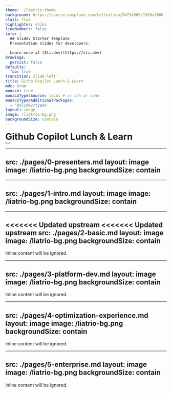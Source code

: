 ```yaml
---
theme: ./liatrio-theme
background: https://source.unsplash.com/collection/94734566/1920x1080
class: flex
highlighter: shiki
lineNumbers: false
info: |
  ## Slidev Starter Template
  Presentation slides for developers.

  Learn more at [Sli.dev](https://sli.dev)
drawings:
  persist: false
defaults:
  foo: true
transition: slide-left
title: Githb Copilot Lunch & Learn
mdc: true
monaco: true
monacoTypesSource: local # or cdn or none
monacoTypesAdditionalPackages:
  - '@slidev/types'
layout: image
image: /liatrio-bg.png
backgroundSize: contain
---
```


<div class="text-center" style="display: flex; align-items: center;">
  <span v-mark="{ at: 1, color: '#89df00'}">
    <h1 style="margin: auto;">Github Copilot Lunch & Learn</h1>
  </span>
</div>

<div class="abs-br m-6 flex gap-2">
  <button @click="$slidev.nav.openInEditor()" title="Open in Editor" class="text-xl slidev-icon-btn opacity-50 !border-none !hover:text-white">
    <carbon:edit />
  </button>
  <a href="https://github.com/liatrio/copilot-lunch-and-learn" target="_blank" alt="GitHub" title="Open in GitHub"
    class="text-xl slidev-icon-btn opacity-50 !border-none !hover:text-white">
    <carbon-logo-github />
  </a>
</div>

<!--
The last comment block of each slide will be treated as slide notes. It will be visible and editable in Presenter Mode along with the slide. [Read more in the docs](https://sli.dev/guide/syntax.html#notes)
-->

---
src: ./pages/0-presenters.md
layout: image
image: /liatrio-bg.png
backgroundSize: contain
---

---
src: ./pages/1-intro.md
layout: image
image: /liatrio-bg.png
backgroundSize: contain
---

---
<<<<<<< Updated upstream
<<<<<<< Updated upstream
src: ./pages/2-basic.md
layout: image
image: /liatrio-bg.png
backgroundSize: contain
---

<!-- this page will be loaded from './pages/3-basic.md' -->
Inline content will be ignored.

---
src: ./pages/3-platform-dev.md
layout: image
image: /liatrio-bg.png
backgroundSize: contain
---

<!-- this page will be loaded from './pages/4-feature-dev.md' -->
Inline content will be ignored.

---
src: ./pages/4-optimization-experience.md
layout: image
image: /liatrio-bg.png
backgroundSize: contain
---

<!-- this page will be loaded from './pages/5-optimization-experience.md' -->
Inline content will be ignored.

---
src: ./pages/5-enterprise.md
layout: image
image: /liatrio-bg.png
backgroundSize: contain
---

<!-- this page will be loaded from './pages/6-enterprise.md' -->
Inline content will be ignored.
